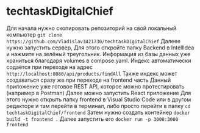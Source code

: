 # techtaskDigitalChief
Для начала нужно скопировать репозиторий на свой локальный компьютер
`git clone https://github.com/Vladislav3421730/techtaskDigitalChief`
Далеее нужно запустить сервер, Для этого откройте папку Backend в IntellIdea и нажмите на зелёный треугольник.
Информация из базы данных уже храниться благодаря volumes в compose.yaml.
Индекс автоматически содаётся при переходе на адрес
`http://localhost:8080/api/products/findAll`
Также индекс может создаваться сразу же при переходе на frontend часть
Данный приложение уже готовое REST API, которое можно протестировать (например в Postman)
Далее можно запустить React приложение
Для этого нужно открыть папку frontend в Visual Studio Code или в другом редакторе и там перейти в терминал,
либо просто перейти в папку
`cd techtaskDigitalChief/frontend`
Затем нужно создать контейнер
`docker build -t frontend .`
Далее запустить его
`docker run -p 3000:3000 frontend`


